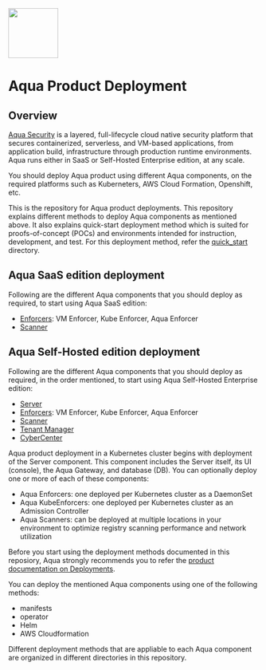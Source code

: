 <img src="https://avatars3.githubusercontent.com/u/12783832?s=200&v=4" height="100" width="100" />

# Aqua Product Deployment

## Overview

[Aqua Security](https://www.aquasec.com/products/aqua-cloud-native-security-platform/) is a layered, full-lifecycle cloud native security platform that secures containerized, serverless, and VM-based applications, from application build, infrastructure through production runtime environments. Aqua runs either in SaaS or Self-Hosted Enterprise edition, at any scale.

 You should deploy Aqua product using different Aqua components, on the required platforms such as Kuberneters, AWS Cloud Formation, Openshift, etc.

 This is the repository for Aqua product deployments. This repository explains different methods to deploy Aqua components as mentioned above. It also explains quick-start deployment method which is suited for proofs-of-concept (POCs) and environments intended for instruction, development, and test. For this deployment method, refer the [quick_start](https://github.com/KoppulaRajender/deployments/tree/6.5_dev/6_quick_start) directory.

 ## Aqua SaaS edition deployment

Following are the different Aqua components that you should deploy as required, to start using Aqua SaaS edition:
* [Enforcers](https://github.com/KoppulaRajender/deployments/tree/6.5_dev/2_enforcers): VM Enforcer, Kube Enforcer, Aqua Enforcer
* [Scanner](https://github.com/KoppulaRajender/deployments/tree/6.5_dev/3_scanner)

 ## Aqua Self-Hosted edition deployment

Following are the different Aqua components that you should deploy as required, in the order mentioned, to start using Aqua Self-Hosted Enterprise edition:
* [Server](https://github.com/KoppulaRajender/deployments/tree/6.5_dev/1_server)
* [Enforcers](https://github.com/KoppulaRajender/deployments/tree/6.5_dev/2_enforcers): VM Enforcer, Kube Enforcer, Aqua Enforcer
* [Scanner](https://github.com/KoppulaRajender/deployments/tree/6.5_dev/3_scanner)
* [Tenant Manager](https://github.com/KoppulaRajender/deployments/tree/6.5_dev/4_tenant_manager)
* [CyberCenter](https://github.com/KoppulaRajender/deployments/tree/6.5_dev/5_CyberCenter)

 Aqua product deployment in a Kubernetes cluster begins with deployment of the Server component. This component includes the Server itself, its UI (console), the Aqua Gateway, and database (DB). You can optionally deploy one or more of each of these components:
 * Aqua Enforcers: one deployed per Kubernetes cluster as a DaemonSet
 * Aqua KubeEnforcers: one deployed per Kubernetes cluster as an Admission Controller
 * Aqua Scanners: can be deployed at multiple locations in your environment to optimize registry scanning performance and network utilization

Before you start using the deployment methods documented in this reposiory, Aqua strongly recommends you to refer the [product documentation on Deployments](https://docs.aquasec.com/docs/deployment-overview).

You can deploy the mentioned Aqua components using one of the following methods:
* manifests
* operator
* Helm
* AWS Cloudformation

Different deployment methods that are appliable to each Aqua component are organized in different directories in this repository.
